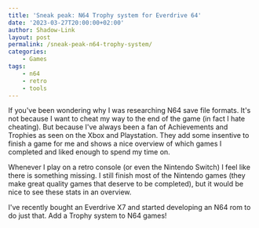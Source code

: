 ```yaml
---
title: 'Sneak peak: N64 Trophy system for Everdrive 64'
date: '2023-03-27T20:00:00+02:00'
author: Shadow-Link
layout: post
permalink: /sneak-peak-n64-trophy-system/
categories:
    - Games
tags:
    - n64
    - retro
    - tools
---
```


If you've been wondering why I was researching N64 save file formats. It's not because I want to cheat my way to the end of the game (in fact I hate cheating). But because I've always been a fan of Achievements and Trophies as seen on the Xbox and Playstation. They add some insentive to finish a game for me and shows a nice overview of which games I completed and liked enough to spend my time on.

Whenever I play on a retro console (or even the Nintendo Switch) I feel like there is something missing. I still finish most of the Nintendo games (they make great quality games that deserve to be completed), but it would be nice to see these stats in an overview.

I've recently bought an Everdrive X7 and started developing an N64 rom to do just that. Add a Trophy system to N64 games!
